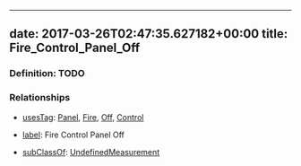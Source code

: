 
---
date: 2017-03-26T02:47:35.627182+00:00
title: Fire_Control_Panel_Off
---
### Definition: TODO

### Relationships

* [usesTag](https://brickschema.org/schema/1.0/BrickFrame#usesTag): [Panel](https://brickschema.org/schema/1.0/BrickTag#Panel), [Fire](https://brickschema.org/schema/1.0/BrickTag#Fire), [Off](https://brickschema.org/schema/1.0/BrickTag#Off), [Control](https://brickschema.org/schema/1.0/BrickTag#Control)

* [label](http://www.w3.org/2000/01/rdf-schema#label): Fire Control Panel Off

* [subClassOf](http://www.w3.org/2000/01/rdf-schema#subClassOf): [UndefinedMeasurement](https://brickschema.org/schema/1.0/Brick#UndefinedMeasurement)

